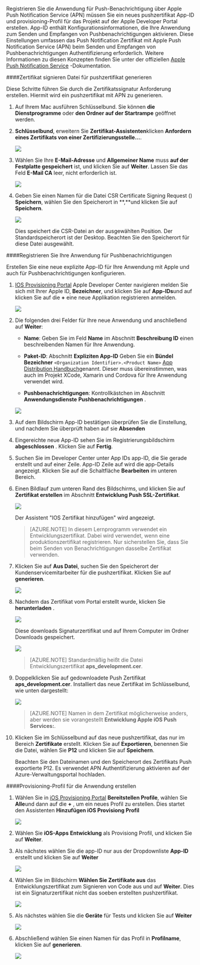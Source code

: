 

Registrieren Sie die Anwendung für Push-Benachrichtigung über Apple Push Notification Service (APN) müssen Sie ein neues pushzertifikat App-ID und provisioning-Profil für das Projekt auf der Apple Developer Portal erstellen. App-ID enthält Konfigurationsinformationen, die Ihre Anwendung zum Senden und Empfangen von Pushbenachrichtigungen aktivieren. Diese Einstellungen umfassen das Push Notification Zertifikat mit Apple Push Notification Service (APN) beim Senden und Empfangen von Pushbenachrichtigungen Authentifizierung erforderlich. Weitere Informationen zu diesen Konzepten finden Sie unter der offiziellen [Apple Push Notification Service](http://go.microsoft.com/fwlink/p/?LinkId=272584) -Dokumentation.


####<a name="generate-the-certificate-signing-request-file-for-the-push-certificate"></a>Zertifikat signieren Datei für pushzertifikat generieren

Diese Schritte führen Sie durch die Zertifikatssignatur Anforderung erstellen. Hiermit wird ein pushzertifikat mit APN zu generieren.

1. Auf Ihrem Mac ausführen Schlüsselbund. Sie können **die Dienstprogramme** oder **den Ordner auf der Startrampe** geöffnet werden.

2. **Schlüsselbund**, erweitern Sie **Zertifikat-Assistenten**klicken **Anfordern eines Zertifikats von einer Zertifizierungsstelle...**.

    ![](./media/notification-hubs-xamarin-enable-apple-push-notifications/notification-hubs-request-cert-from-ca.png)

3. Wählen Sie Ihre **E-Mail-Adresse** und **Allgemeiner Name** muss **auf der Festplatte gespeichert** ist, und klicken Sie auf **Weiter**. Lassen Sie das Feld **E-Mail CA** leer, nicht erforderlich ist.

    ![](./media/notification-hubs-xamarin-enable-apple-push-notifications/notification-hubs-csr-info.png)

4. Geben Sie einen Namen für die Datei CSR Certificate Signing Request () **Speichern**, wählen Sie den Speicherort in **,**und klicken Sie auf **Speichern**.

    ![](./media/notification-hubs-xamarin-enable-apple-push-notifications/notification-hubs-save-csr.png)

    Dies speichert die CSR-Datei an der ausgewählten Position. Der Standardspeicherort ist der Desktop. Beachten Sie den Speicherort für diese Datei ausgewählt.


####<a name="register-your-app-for-push-notifications"></a>Registrieren Sie Ihre Anwendung für Pushbenachrichtigungen

Erstellen Sie eine neue explizite App-ID für Ihre Anwendung mit Apple und auch für Pushbenachrichtigungen konfigurieren.  

1. [IOS Provisioning Portal](http://go.microsoft.com/fwlink/p/?LinkId=272456) Apple Developer Center navigieren melden Sie sich mit Ihrer Apple ID, **Bezeichner**, und klicken Sie auf **App-IDs**und auf klicken Sie auf die **+** eine neue Applikation registrieren anmelden.

    ![](./media/notification-hubs-xamarin-enable-apple-push-notifications/notification-hubs-ios-appids.png)

2. Die folgenden drei Felder für Ihre neue Anwendung und anschließend auf **Weiter**:

    * **Name**: Geben Sie im Feld **Name** im Abschnitt **Beschreibung ID** einen beschreibenden Namen für Ihre Anwendung.

    * **Paket-ID**: Abschnitt **Expliziten App-ID** Geben Sie ein **Bündel Bezeichner** `<Organization Identifier>.<Product Name>` [App Distribution Handbuch](https://developer.apple.com/library/mac/documentation/IDEs/Conceptual/AppDistributionGuide/ConfiguringYourApp/ConfiguringYourApp.html#//apple_ref/doc/uid/TP40012582-CH28-SW8)genannt. Dieser muss übereinstimmen, was auch im Projekt XCode, Xamarin und Cordova für Ihre Anwendung verwendet wird.

    * **Pushbenachrichtigungen**: Kontrollkästchen im Abschnitt **Anwendungsdienste** **Pushbenachrichtigungen** .

    ![](./media/notification-hubs-xamarin-enable-apple-push-notifications/notification-hubs-new-appid-info.png)

3.  Auf dem Bildschirm App-ID bestätigen überprüfen Sie die Einstellung, und nachdem Sie überprüft haben auf sie **Absenden**

4.  Eingereichte neue App-ID sehen Sie im Registrierungsbildschirm **abgeschlossen** . Klicken Sie auf **Fertig**.

5. Suchen Sie im Developer Center unter App IDs app-ID, die Sie gerade erstellt und auf einer Zeile. App-ID Zeile auf wird die app-Details angezeigt. Klicken Sie auf die Schaltfläche **Bearbeiten** im unteren Bereich.

6. Einen Bildlauf zum unteren Rand des Bildschirms, und klicken Sie auf **Zertifikat erstellen** im Abschnitt **Entwicklung Push SSL-Zertifikat**.

    ![](./media/notification-hubs-xamarin-enable-apple-push-notifications/notification-hubs-appid-create-cert.png)

    Der Assistent "IOS Zertifikat hinzufügen" wird angezeigt.

    > [AZURE.NOTE] In diesem Lernprogramm verwendet ein Entwicklungszertifikat. Dabei wird verwendet, wenn eine produktionszertifikat registrieren. Nur sicherstellen Sie, dass Sie beim Senden von Benachrichtigungen dasselbe Zertifikat verwenden.

7. Klicken Sie auf **Aus Datei**, suchen Sie den Speicherort der Kundenservicemitarbeiter für die pushzertifikat. Klicken Sie auf **generieren**.

    ![](./media/notification-hubs-xamarin-enable-apple-push-notifications/notification-hubs-appid-cert-choose-csr.png)

8. Nachdem das Zertifikat vom Portal erstellt wurde, klicken Sie **herunterladen** .

    ![](./media/notification-hubs-xamarin-enable-apple-push-notifications/notification-hubs-appid-download-cert.png)

    Diese downloads Signaturzertifikat und auf Ihrem Computer im Ordner Downloads gespeichert.

    ![](./media/notification-hubs-enable-apple-push-notifications/notification-hubs-cert-downloaded.png)

    > [AZURE.NOTE] Standardmäßig heißt die Datei Entwicklungszertifikat **aps_development.cer**.

9. Doppelklicken Sie auf gedownloadete Push Zertifikat **aps_development.cer**. Installiert das neue Zertifikat im Schlüsselbund, wie unten dargestellt:

    ![](./media/notification-hubs-xamarin-enable-apple-push-notifications/notification-hubs-cert-in-keychain.png)

    > [AZURE.NOTE] Namen in dem Zertifikat möglicherweise anders, aber werden sie vorangestellt **Entwicklung Apple iOS Push Services:**.

10. Klicken Sie im Schlüsselbund auf das neue pushzertifikat, das nur im Bereich **Zertifikate** erstellt. Klicken Sie auf **Exportieren**, benennen Sie die Datei, wählen Sie **P12** und klicken Sie auf **Speichern**.

    Beachten Sie den Dateinamen und den Speicherort des Zertifikats Push exportierte P12. Es verwendet APN Authentifizierung aktivieren auf der Azure-Verwaltungsportal hochladen.



####<a name="create-a-provisioning-profile-for-the-app"></a>Provisioning-Profil für die Anwendung erstellen

1. Wählen Sie in <a href="http://go.microsoft.com/fwlink/p/?LinkId=272456" target="_blank">iOS Provisioning Portal</a> **Bereitstellen Profile**, wählen Sie **Alle**und dann auf die **+** , um ein neues Profil zu erstellen. Dies startet den Assistenten **Hinzufügen iOS Provisiong Profil**

    ![](./media/notification-hubs-xamarin-enable-apple-push-notifications/notification-hubs-new-provisioning-profile.png)

2. Wählen Sie **iOS-Apps** **Entwicklung** als Provisiong Profil, und klicken Sie auf **Weiter**.


3. Als nächstes wählen Sie die app-ID nur aus der Dropdownliste **App-ID** erstellt und klicken Sie auf **Weiter**

    ![](./media/notification-hubs-xamarin-enable-apple-push-notifications/notification-hubs-select-appid-for-provisioning.png)


4. Wählen Sie im Bildschirm **Wählen Sie Zertifikate aus** das Entwicklungszertifikat zum Signieren von Code aus und auf **Weiter**. Dies ist ein Signaturzertifikat nicht das soeben erstellten pushzertifikat.

    ![](./media/notification-hubs-xamarin-enable-apple-push-notifications/notification-hubs-provisioning-select-cert.png)


5. Als nächstes wählen Sie die **Geräte** für Tests und klicken Sie auf **Weiter**

    ![](./media/notification-hubs-xamarin-enable-apple-push-notifications/notification-hubs-provisioning-select-devices.png)


6. Abschließend wählen Sie einen Namen für das Profil in **Profilname**, klicken Sie auf **generieren**.

    ![](./media/notification-hubs-xamarin-enable-apple-push-notifications/notification-hubs-provisioning-name-profile.png)
